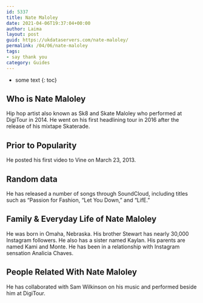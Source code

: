 ```yaml
---
id: 5337
title: Nate Maloley
date: 2021-04-06T19:37:04+00:00
author: Laima
layout: post
guid: https://ukdataservers.com/nate-maloley/
permalink: /04/06/nate-maloley
tags:
- say thank you
category: Guides
---
```


* some text
{: toc}


## Who is Nate Maloley
                  
                  
                  
Hip hop artist also known as Sk8 and Skate Maloley who performed at DigiTour in 2014. He went on his first headlining tour in 2016 after the release of his mixtape Skaterade.
                  
              
            
              
            
                
                
                
## Prior to Popularity
                  
                  
                  
He posted his first video to Vine on March 23, 2013.
                  
              
            
              
            
                
                
                
## Random data
                  
                  
                  
He has released a number of songs through SoundCloud, including titles such as &#8220;Passion for Fashion, &#8220;Let You Down,&#8221; and &#8220;LifE.&#8221;
                  
              
            
              
            
                
                
                
## Family & Everyday Life of Nate Maloley
                  
                  
                  
He was born in Omaha, Nebraska. His brother Stewart has nearly 30,000 Instagram followers. He also has a sister named Kaylan. His parents are named Kami and Monte. He has been in a relationship with Instagram sensation Analicia Chaves.
                  
              
            
              
            
                
                
                
## People Related With Nate Maloley
                  
                  
                  
He has collaborated with Sam Wilkinson on his music and performed beside him at DigiTour.
                  
              
            
              
            
                
              
            
              
              
            
            
              
            
          
          
          